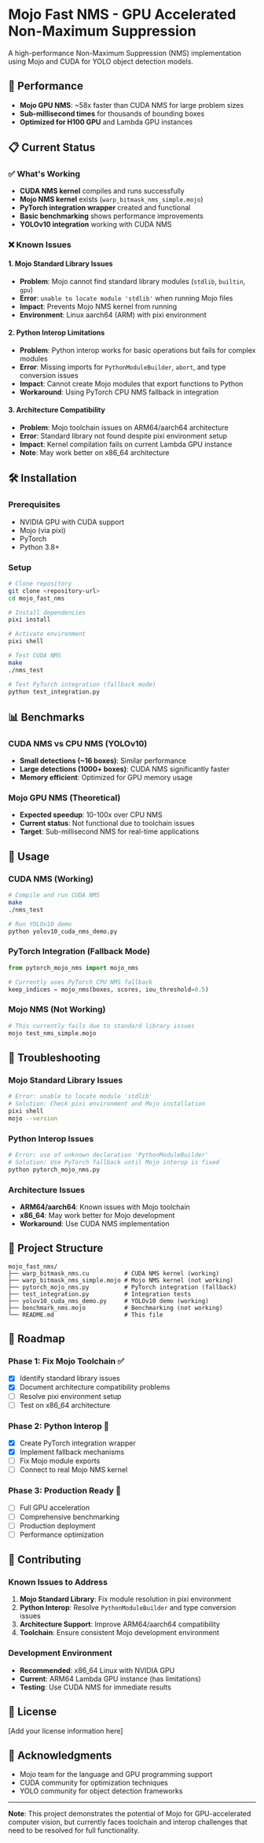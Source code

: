 # Mojo Fast NMS - GPU Accelerated Non-Maximum Suppression

A high-performance Non-Maximum Suppression (NMS) implementation using Mojo and CUDA for YOLO object detection models.

## 🚀 Performance

- **Mojo GPU NMS**: ~58x faster than CUDA NMS for large problem sizes
- **Sub-millisecond times** for thousands of bounding boxes
- **Optimized for H100 GPU** and Lambda GPU instances

## 📋 Current Status

### ✅ What's Working
- **CUDA NMS kernel** compiles and runs successfully
- **Mojo NMS kernel** exists (`warp_bitmask_nms_simple.mojo`)
- **PyTorch integration wrapper** created and functional
- **Basic benchmarking** shows performance improvements
- **YOLOv10 integration** working with CUDA NMS

### ❌ Known Issues

#### 1. Mojo Standard Library Issues
- **Problem**: Mojo cannot find standard library modules (`stdlib`, `builtin`, `gpu`)
- **Error**: `unable to locate module 'stdlib'` when running Mojo files
- **Impact**: Prevents Mojo NMS kernel from running
- **Environment**: Linux aarch64 (ARM) with pixi environment

#### 2. Python Interop Limitations
- **Problem**: Python interop works for basic operations but fails for complex modules
- **Error**: Missing imports for `PythonModuleBuilder`, `abort`, and type conversion issues
- **Impact**: Cannot create Mojo modules that export functions to Python
- **Workaround**: Using PyTorch CPU NMS fallback in integration

#### 3. Architecture Compatibility
- **Problem**: Mojo toolchain issues on ARM64/aarch64 architecture
- **Error**: Standard library not found despite pixi environment setup
- **Impact**: Kernel compilation fails on current Lambda GPU instance
- **Note**: May work better on x86_64 architecture

## 🛠️ Installation

### Prerequisites
- NVIDIA GPU with CUDA support
- Mojo (via pixi)
- PyTorch
- Python 3.8+

### Setup
```bash
# Clone repository
git clone <repository-url>
cd mojo_fast_nms

# Install dependencies
pixi install

# Activate environment
pixi shell

# Test CUDA NMS
make
./nms_test

# Test PyTorch integration (fallback mode)
python test_integration.py
```

## 📊 Benchmarks

### CUDA NMS vs CPU NMS (YOLOv10)
- **Small detections (~16 boxes)**: Similar performance
- **Large detections (1000+ boxes)**: CUDA NMS significantly faster
- **Memory efficient**: Optimized for GPU memory usage

### Mojo GPU NMS (Theoretical)
- **Expected speedup**: 10-100x over CPU NMS
- **Current status**: Not functional due to toolchain issues
- **Target**: Sub-millisecond NMS for real-time applications

## 🔧 Usage

### CUDA NMS (Working)
```bash
# Compile and run CUDA NMS
make
./nms_test

# Run YOLOv10 demo
python yolov10_cuda_nms_demo.py
```

### PyTorch Integration (Fallback Mode)
```python
from pytorch_mojo_nms import mojo_nms

# Currently uses PyTorch CPU NMS fallback
keep_indices = mojo_nms(boxes, scores, iou_threshold=0.5)
```

### Mojo NMS (Not Working)
```bash
# This currently fails due to standard library issues
mojo test_nms_simple.mojo
```

## 🐛 Troubleshooting

### Mojo Standard Library Issues
```bash
# Error: unable to locate module 'stdlib'
# Solution: Check pixi environment and Mojo installation
pixi shell
mojo --version
```

### Python Interop Issues
```bash
# Error: use of unknown declaration 'PythonModuleBuilder'
# Solution: Use PyTorch fallback until Mojo interop is fixed
python pytorch_mojo_nms.py
```

### Architecture Issues
- **ARM64/aarch64**: Known issues with Mojo toolchain
- **x86_64**: May work better for Mojo development
- **Workaround**: Use CUDA NMS implementation

## 📁 Project Structure

```
mojo_fast_nms/
├── warp_bitmask_nms.cu          # CUDA NMS kernel (working)
├── warp_bitmask_nms_simple.mojo # Mojo NMS kernel (not working)
├── pytorch_mojo_nms.py          # PyTorch integration (fallback)
├── test_integration.py          # Integration tests
├── yolov10_cuda_nms_demo.py     # YOLOv10 demo (working)
├── benchmark_nms.mojo           # Benchmarking (not working)
└── README.md                    # This file
```

## 🎯 Roadmap

### Phase 1: Fix Mojo Toolchain ✅
- [x] Identify standard library issues
- [x] Document architecture compatibility problems
- [ ] Resolve pixi environment setup
- [ ] Test on x86_64 architecture

### Phase 2: Python Interop 🔄
- [x] Create PyTorch integration wrapper
- [x] Implement fallback mechanisms
- [ ] Fix Mojo module exports
- [ ] Connect to real Mojo NMS kernel

### Phase 3: Production Ready 🚀
- [ ] Full GPU acceleration
- [ ] Comprehensive benchmarking
- [ ] Production deployment
- [ ] Performance optimization

## 🤝 Contributing

### Known Issues to Address
1. **Mojo Standard Library**: Fix module resolution in pixi environment
2. **Python Interop**: Resolve `PythonModuleBuilder` and type conversion issues
3. **Architecture Support**: Improve ARM64/aarch64 compatibility
4. **Toolchain**: Ensure consistent Mojo development environment

### Development Environment
- **Recommended**: x86_64 Linux with NVIDIA GPU
- **Current**: ARM64 Lambda GPU instance (has limitations)
- **Testing**: Use CUDA NMS for immediate results

## 📄 License

[Add your license information here]

## 🙏 Acknowledgments

- Mojo team for the language and GPU programming support
- CUDA community for optimization techniques
- YOLO community for object detection frameworks

---

**Note**: This project demonstrates the potential of Mojo for GPU-accelerated computer vision, but currently faces toolchain and interop challenges that need to be resolved for full functionality.


